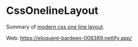 # CssOnelineLayout

Summary of [modern css one line layout](https://web.dev/one-line-layouts/).

Web: https://eloquent-bardeen-008389.netlify.app/
